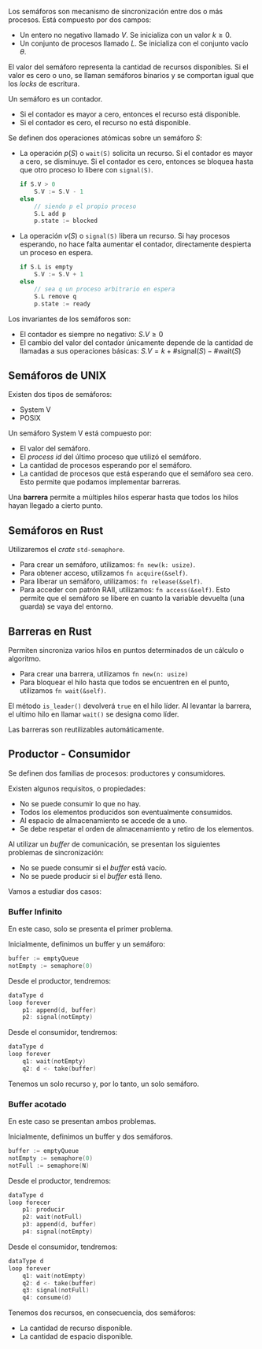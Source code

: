 Los semáforos son mecanismo de sincronización entre dos o más procesos. Está compuesto por dos campos:

- Un entero no negativo llamado $V$. Se inicializa con un valor $k \geq 0$.
- Un conjunto de procesos llamado $L$. Se inicializa con el conjunto vacío $\theta$.

El valor del semáforo representa la cantidad de recursos disponibles. Si el valor es cero o uno, se llaman semáforos binarios y se comportan igual que los *locks* de escritura.

Un semáforo es un contador.

- Si el contador es mayor a cero, entonces el recurso está disponible.
- Si el contador es cero, el recurso no está disponible.

Se definen dos operaciones atómicas sobre un semáforo $S$:

- La operación $p(S)$ o `wait(S)` solicita un recurso. Si el contador es mayor a cero, se disminuye. Si el contador es cero, entonces se bloquea hasta que otro proceso lo libere con `signal(S)`.

	```C
	if S.V > 0
		S.V := S.V - 1
	else
		// siendo p el propio proceso
		S.L add p
		p.state := blocked
	```

- La operación $v(S)$ o `signal(S)` libera un recurso. Si hay procesos esperando, no hace falta aumentar el contador, directamente despierta un proceso en espera.

	```C
	if S.L is empty
		S.V := S.V + 1
	else
		// sea q un proceso arbitrario en espera
		S.L remove q
		p.state := ready
	```

Los invariantes de los semáforos son:

- El contador es siempre no negativo: $S.V \geq 0$
- El cambio del valor del contador únicamente depende de la cantidad de llamadas a sus operaciones básicas: $S.V = k + \#\text{signal}(S) - \#\text{wait}(S)$

## Semáforos de UNIX

Existen dos tipos de semáforos:

- System V
- POSIX

Un semáforo System V está compuesto por:

- El valor del semáforo.
- El *process id* del último proceso que utilizó el semáforo.
- La cantidad de procesos esperando por el semáforo.
- La cantidad de procesos que está esperando que el semáforo sea cero. Esto permite que podamos implementar barreras.

Una **barrera** permite a múltiples hilos esperar hasta que todos los hilos hayan llegado a cierto punto.

## Semáforos en Rust

Utilizaremos el *crate* `std-semaphore`.

- Para crear un semáforo, utilizamos: `fn new(k: usize)`.
- Para obtener acceso, utilizamos `fn acquire(&self)`.
- Para liberar un semáforo, utilizamos: `fn release(&self)`.
- Para acceder con patrón RAII, utilizamos: `fn access(&self)`. Esto permite que el semáforo se libere en cuanto la variable devuelta (una guarda) se vaya del entorno.

## Barreras en Rust

Permiten sincroniza varios hilos en puntos determinados de un cálculo o algoritmo.

- Para crear una barrera, utilizamos `fn new(n: usize)`
- Para bloquear el hilo hasta que todos se encuentren en el punto, utilizamos `fn wait(&self)`.

El método `is_leader()` devolverá `true` en el hilo líder. Al levantar la barrera, el ultimo hilo en llamar `wait()` se designa como líder.

Las barreras son reutilizables automáticamente.

## Productor - Consumidor

Se definen dos familias de procesos: productores y consumidores.

Existen algunos requisitos, o propiedades:

- No se puede consumir lo que no hay.
- Todos los elementos producidos son eventualmente consumidos.
- Al espacio de almacenamiento se accede de a uno.
- Se debe respetar el orden de almacenamiento y retiro de los elementos.

Al utilizar un *buffer* de comunicación, se presentan los siguientes problemas de sincronización:

- No se puede consumir si el *buffer* está vacío.
- No se puede producir si el *buffer* está lleno.

Vamos a estudiar dos casos:

### Buffer Infinito

En este caso, solo se presenta el primer problema.

Inicialmente, definimos un buffer y un semáforo:

```C
buffer := emptyQueue
notEmpty := semaphore(0)
```

Desde el productor, tendremos:

```C 
dataType d
loop forever
	p1: append(d, buffer)
	p2: signal(notEmpty)
```

Desde el consumidor, tendremos:

```C
dataType d
loop forever
	q1: wait(notEmpty)
	q2: d <- take(buffer)
```

Tenemos un solo recurso y, por lo tanto, un solo semáforo.

### Buffer acotado

En este caso se presentan ambos problemas.

Inicialmente, definimos un buffer y dos semáforos.

```C
buffer := emptyQueue
notEmpty := semaphore(0)
notFull := semaphore(N)
```

Desde el productor, tendremos:

```C
dataType d
loop forecer
	p1: producir
	p2: wait(notFull)
	p3: append(d, buffer)
	p4: signal(notEmpty)
```

Desde el consumidor, tendremos:

```C
dataType d
loop forever
	q1: wait(notEmpty)
	q2: d <- take(buffer)
	q3: signal(notFull)
	q4: consume(d)
```

Tenemos dos recursos, en consecuencia, dos semáforos:

- La cantidad de recurso disponible.
- La cantidad de espacio disponible.
